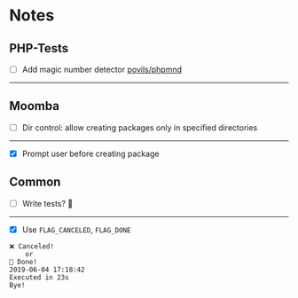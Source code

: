 # Notes

## PHP-Tests

- [ ] Add magic number detector [povils/phpmnd](https://github.com/povils/phpmnd)

---

## Moomba

- [ ] Dir control: allow creating packages only in specified directories

---

- [x] Prompt user before creating package

## Common

- [ ] Write tests? 🤦‍

---

- [x] Use `FLAG_CANCELED`, `FLAG_DONE`

```text
❌ Canceled!
    or
🏁 Done!
2019-06-04 17:18:42
Executed in 23s
Bye!
```
